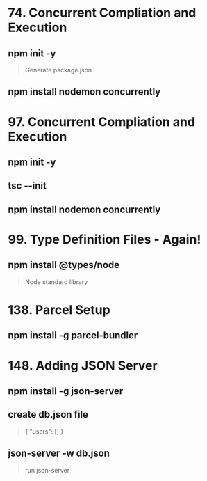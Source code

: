 # 74. Concurrent Compliation and Execution

## npm init -y

> Generate package.json

## npm install nodemon concurrently

# 97. Concurrent Compliation and Execution

## npm init -y

## tsc --init

## npm install nodemon concurrently

# 99. Type Definition Files - Again!

## npm install @types/node

> Node standard library

# 138. Parcel Setup

## npm install -g parcel-bundler

# 148. Adding JSON Server

## npm install -g json-server

## create db.json file

> { "users": [] }

## json-server -w db.json

> run json-server
